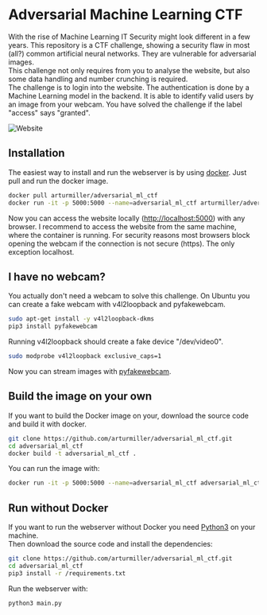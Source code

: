 # Adversarial Machine Learning CTF

With the rise of Machine Learning IT Security might look different in a few years. This repository is a CTF challenge, showing a security flaw in most (all?) common artificial neural networks. They are vulnerable for adversarial images.  
This challenge not only requires from you to analyse the website, but also some data handling and number crunching is required.  
The challenge is to login into the website. The authentication is done by a Machine Learning model in the backend. It is able to identify valid users by an image from your webcam. You have solved the challenge if the label "access" says "granted".  

![Website](https://github.com/arturmiller/adversarial_ml_ctf/images/website.png "Appearance of the website")

## Installation
The easiest way to install and run the webserver is by using [docker](https://docs.docker.com/get-docker/). Just pull and run the docker image.
```bash
docker pull arturmiller/adversarial_ml_ctf
docker run -it -p 5000:5000 --name=adversarial_ml_ctf arturmiller/adversarial_ml_ctf
```

Now you can access the website locally ([http://localhost:5000](http://localhost:5000)) with any browser.
I recommend to access the website from the same machine, where the container is running. For security reasons most browsers block opening the webcam if the connection is not secure (https). The only exception localhost.

## I have no webcam?
You actually don't need a webcam to solve this challenge. On Ubuntu you can create a fake webcam with v4l2loopback and pyfakewebcam.

```bash
sudo apt-get install -y v4l2loopback-dkms
pip3 install pyfakewebcam
```

Running v4l2loopback should create a fake device "/dev/video0".
```bash
sudo modprobe v4l2loopback exclusive_caps=1
```

Now you can stream images with [pyfakewebcam](https://github.com/jremmons/pyfakewebcam#usage).

## Build the image on your own
If you want to build the Docker image on your, download the source code and build it with docker.
```bash
git clone https://github.com/arturmiller/adversarial_ml_ctf.git
cd adversarial_ml_ctf
docker build -t adversarial_ml_ctf .
```

You can run the image with:
```bash
docker run -it -p 5000:5000 --name=adversarial_ml_ctf adversarial_ml_ctf
```

## Run without Docker
If you want to run the webserver without Docker you need [Python3](https://wiki.python.org/moin/BeginnersGuide/Download) on your machine.  
Then download the source code and install the dependencies:

```bash
git clone https://github.com/arturmiller/adversarial_ml_ctf.git
cd adversarial_ml_ctf
pip3 install -r /requirements.txt
```

Run the webserver with:
```bash
python3 main.py
```
